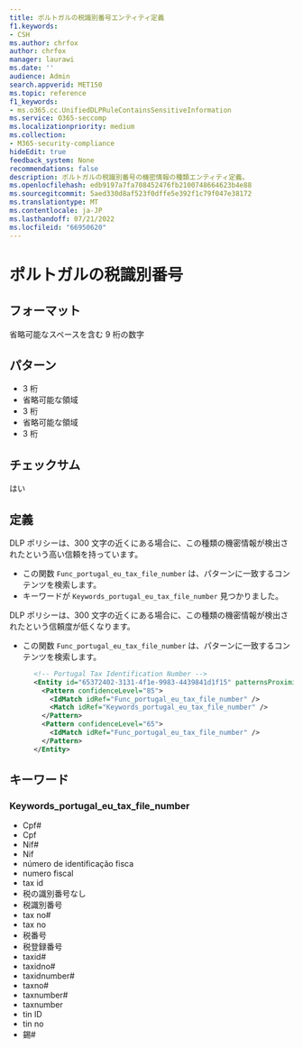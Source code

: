 ```yaml
---
title: ポルトガルの税識別番号エンティティ定義
f1.keywords:
- CSH
ms.author: chrfox
author: chrfox
manager: laurawi
ms.date: ''
audience: Admin
search.appverid: MET150
ms.topic: reference
f1_keywords:
- ms.o365.cc.UnifiedDLPRuleContainsSensitiveInformation
ms.service: O365-seccomp
ms.localizationpriority: medium
ms.collection:
- M365-security-compliance
hideEdit: true
feedback_system: None
recommendations: false
description: ポルトガルの税識別番号の機密情報の種類エンティティ定義。
ms.openlocfilehash: edb9197a7fa708452476fb2100748664623b4e88
ms.sourcegitcommit: 5aed330d8af523f0dffe5e392f1c79f047e38172
ms.translationtype: MT
ms.contentlocale: ja-JP
ms.lasthandoff: 07/21/2022
ms.locfileid: "66950620"
---
```

# <a name="portugal-tax-identification-number"></a>ポルトガルの税識別番号

## <a name="format"></a>フォーマット

省略可能なスペースを含む 9 桁の数字

## <a name="pattern"></a>パターン

- 3 桁
- 省略可能な領域
- 3 桁
- 省略可能な領域
- 3 桁

## <a name="checksum"></a>チェックサム

はい

## <a name="definition"></a>定義

DLP ポリシーは、300 文字の近くにある場合に、この種類の機密情報が検出されたという高い信頼を持っています。

- この関数 `Func_portugal_eu_tax_file_number` は、パターンに一致するコンテンツを検索します。
- キーワードが `Keywords_portugal_eu_tax_file_number` 見つかりました。

DLP ポリシーは、300 文字の近くにある場合に、この種類の機密情報が検出されたという信頼度が低くなります。

- この関数 `Func_portugal_eu_tax_file_number` は、パターンに一致するコンテンツを検索します。

```xml
      <!-- Portugal Tax Identification Number -->
      <Entity id="65372402-3131-4f1e-9983-4439841d1f15" patternsProximity="300" recommendedConfidence="85">
        <Pattern confidenceLevel="85">
          <IdMatch idRef="Func_portugal_eu_tax_file_number" />
          <Match idRef="Keywords_portugal_eu_tax_file_number" />
        </Pattern>
        <Pattern confidenceLevel="65">
          <IdMatch idRef="Func_portugal_eu_tax_file_number" />
        </Pattern>
      </Entity>
```

## <a name="keywords"></a>キーワード

### <a name="keywords_portugal_eu_tax_file_number"></a>Keywords_portugal_eu_tax_file_number

- Cpf#
- Cpf
- Nif#
- Nif
- número de identificação fisca
- numero fiscal
- tax id
- 税の識別番号なし
- 税識別番号
- tax no#
- tax no
- 税番号
- 税登録番号
- taxid#
- taxidno#
- taxidnumber#
- taxno#
- taxnumber#
- taxnumber
- tin ID
- tin no
- 錫#